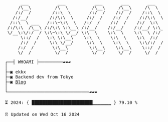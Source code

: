 <pre>
      ___           ___           ___       ___       ___
     /\__\         /\  \         /\__\     /\__\     /\  \
    /:/  /        /::\  \       /:/  /    /:/  /    /::\  \
   /:/__/        /:/\:\  \     /:/  /    /:/  /    /:/\:\  \
  /::\  \ ___   /::\~\:\  \   /:/  /    /:/  /    /:/  \:\  \
 /:/\:\  /\__\ /:/\:\ \:\__\ /:/__/    /:/__/    /:/__/ \:\__\
 \/__\:\/:/  / \:\~\:\ \/__/ \:\  \    \:\  \    \:\  \ /:/  /
      \::/  /   \:\ \:\__\    \:\  \    \:\  \    \:\  /:/  /
      /:/  /     \:\ \/__/     \:\  \    \:\  \    \:\/:/  /
     /:/  /       \:\__\        \:\__\    \:\__\    \::/  /
     \/__/         \/__/         \/__/     \/__/     \/__/
</pre>

<pre>
┌──┤ WHOAMI ├─────────▰▰▰
│
├─▣ ekkx
├─▣ Backend dev from Tokyo
├─▣ <a href="https://ekkxy.com">Blog</a>
│
└───────────────────────────────▰▰▰

⏳ 2024: { ███████████████████████▁▁▁▁▁▁▁ } 79.10 %

⏰ Updated on Wed Oct 16 2024
</pre>

